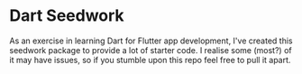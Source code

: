 # Dart Seedwork

As an exercise in learning Dart for Flutter app development, I've created
this seedwork package to provide a lot of starter code. I realise some (most?)
of it may have issues, so if you stumble upon this repo feel free to pull it
apart.